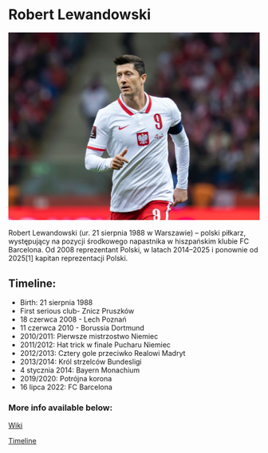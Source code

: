 # Robert Lewandowski
![Roberto](roberto.jpeg)

Robert Lewandowski (ur. 21 sierpnia 1988 w Warszawie) – polski piłkarz, występujący na pozycji środkowego napastnika w hiszpańskim klubie FC Barcelona. Od 2008 reprezentant Polski, w latach 2014–2025 i ponownie od 2025[1] kapitan reprezentacji Polski.

## Timeline:
* Birth: 21 sierpnia 1988
* First serious club- Znicz Pruszków
* 18 czerwca 2008 - Lech Poznań
* 11 czerwca 2010 - Borussia Dortmund
* 2010/2011: Pierwsze mistrzostwo Niemiec
* 2011/2012: Hat trick w finale Pucharu Niemiec
* 2012/2013: Cztery gole przeciwko Realowi Madryt
* 2013/2014: Król strzelców Bundesligi
* 4 stycznia 2014: Bayern Monachium
* 2019/2020: Potrójna korona
* 16 lipca 2022: FC Barcelona

### More info available below:
[Wiki](https://pl.wikipedia.org/wiki/Robert_Lewandowski)

[Timeline](https://timepath.org/robert-lewandowski)